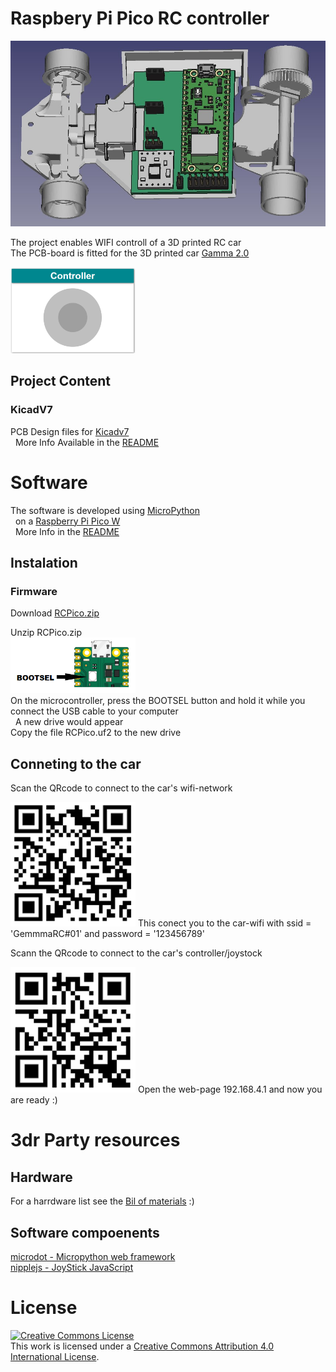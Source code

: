 # Raspbery Pi Pico RC controller
<img src="images/Freecad_gemma_electronics.jpg" width="700">

The project enables WIFI controll of a 3D printed RC car <br>
The PCB-board is fitted for the 3D printed car [Gamma 2.0](https://cults3d.com/en/3d-model/gadget/gamma-2-demo) <br>

<img src="images/controller_gui.png" width="200">

## Project Content 

### KicadV7  
PCB Design files for [Kicadv7](https://www.kicad.org/) \
&nbsp; More Info Available in the [README](/KicadV7/README.md) 


# Software
The software is developed using [MicroPython](https://micropython.org/) \
&nbsp;  on a [Raspberry Pi Pico W](https://www.raspberrypi.com/products/raspberry-pi-pico/) <br>
&nbsp; More Info in the [README](/MicroPython/WifiController/README.md) 

## Instalation
### Firmware 
Download [RCPico.zip](https://github.com/rlangoy/RCPico/releases/download/v1.0/RCPico.zip) <br>

Unzip RCPico.zip <br>
<img src="images/BootSel.png" width="200"> <br>
On the microcontroller, press the BOOTSEL button and hold it while you connect the USB cable to your computer <br>
&nbsp; A new drive would appear <br>
Copy the file RCPico.uf2 to the new drive <br>


## Conneting to the car
Scan the QRcode to connect to the car's wifi-network 

<img src="images/qr_connect_wifi.png" width="200"> 
This conect you to the car-wifi with ssid = 'GemmmaRC#01' and password = '123456789'

Scann the QRcode to connect to the car's controller/joystock

<img src="images/qr_connect_page.png" width="200">
Open the web-page 192.168.4.1 and now you are ready :)

# 3dr Party resources
## Hardware
For a harrdware list see the [Bil of materials](KicadV7#bil-of-materials-bom) :)

## Software compoenents
[microdot - Micropython web framework](https://github.com/miguelgrinberg/microdot) <br>
[nipplejs - JoyStick JavaScript](https://github.com/yoannmoinet/nipplejs)

# License

<a rel="license" href="http://creativecommons.org/licenses/by/4.0/"><img alt="Creative Commons License" style="border-width:0" src="https://i.creativecommons.org/l/by/4.0/88x31.png" /></a><br />This work is licensed under a <a rel="license" href="http://creativecommons.org/licenses/by/4.0/">Creative Commons Attribution 4.0 International License</a>.

